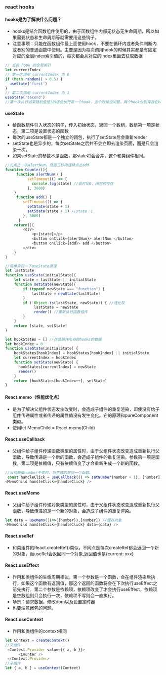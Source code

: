 ### react hooks

#### hooks是为了解决什么问题？

- hooks是结合函数组件使用的，由于函数组件内部无状态无生命周期，所以如果需要状态和生命周期等就需要用这些钩子。
- 注意事项：只能在函数组件最上面使用hook，不要在循环内或者条件判断内或者别的普通函数中使用。主要是因为每次调用hook的时候其实都是有固定对应的全局index索引值的，每次都会从对应的index里面去获取数据
```js
// 当前 hook 的全局索引
let currentIndex
// 第一次调用 currentIndex 为 0
if (Math.random() > 0.5) {
  useState('first')
}
// 第二次调用 currentIndex 为 1
useState('second') 
//第一次执行如果随机值是1的话会执行第一个hook，这个时候没问题，两个hook分别存放在hookState = [0: hook1的内容，1:hook2的内容]，但是第二次如果随机值是0，那第一个hook不会执行，只有第二个hook执行的时候会去从index为0的数组中获取state，但是它的状态本来是存放在index为1的地方，这样拿到的数据就不对了。
```

#### useState

- 给函数组件引入状态的钩子，传入初始状态，返回一个数组，数组第一项是状态，第二项是设置状态的函数
- 每次的useState都是一个独立的闭包，执行了setState后会重新render
- setState也是异步的，每次setState之后并不会立即去渲染页面，而是只会渲染一次。
- 如果setState的参数不是函数，那state将会合并，这个和类组件相同。
```js
//先点击一次alertNum，然后三秒内连续点击add
function Counter(){
     function alertNum() {
          setTimeout(() => {
            console.log(state) //会打印0，闭包的存在
          }, 3000)
    }
     function add() {
        setTimeout(() => {
          setState(state + 1)
          setState(state + 1) //state：1
        }, 3000)
      }
    return(){
        <div>
            <p>{state}</p>
            <button onClick={alertNum}> alertNum </button>
            <button onClick={add}> add </button>
        </div>
    }
}
```
```js
//简单实现一下useState原理
let lastState
function useState(initialState){
    let state = lastState || initialState
    function setState(newState){
        if (typeof newState === "function") {
            lastState = newState(lastState)
        }
        if (!Object.is(lastState, newState)) { //浅比较
             lastState = newState
             render() //重新执行函数组件
        }
    }
    return [state, setState]
}

```
```js
let hookStates = [] //存放组件所有的hooks的数据
let hookIndex = 0
function useState(initialState) {
    hookStates[hookIndex] = hookStates[hookIndex] || initialState
    let currentIndex = hookIndex
    function setState(newState) {
      hookStates[currentIndex] = newState
      render()
    }
    return [hookStates[hookIndex++], setState]
}
```
#### React.memo（性能优化点）

- 是为了解决父组件状态发生改变时，会造成子组件的重复渲染，即使没有给子组件传递属性或者传递的属性值没有发生变化。它的原理和pureComponent类似。
- 使用let MemoChild = React.memo(Child)

#### React.useCallback

- 父组件给子组件传递函数类型的属性时，由于父组件状态改变造成重新执行父函数，导致传递是一个新的函数，会造成子组件的重复渲染。参数第一项是函数，第二项是依赖值，只有依赖值变了才会重新生成一个新的函数。
```js
//当依赖值number不变时，将生成的是同一个函数。
 const handleClick = useCallback(() => setNumber(number + 1), [number])
<MemoChild handleClick={handleClick} />
```
#### React.useMemo

- 父组件给子组件传递对象类型的属性时，由于父组件状态改变造成重新执行父函数，导致传递的是一个新的对象，会造成子组件的重复渲染。
```js
let data = useMemo(()=>({number}),[number]) //缓存对象
<MemoChild handleClick={handleClick} data={data} />
```
#### React.useRef

- 和类组件的React.createRef()类似，不同点是每次createRef都会返回一个新的对象，而useRef会返回同一个对象,返回值也是{current: xxx}

#### React.useEffect

- 作用和类组件的生命周期相似，第一个参数是一个函数，会在组件渲染后执行，如果这个函数有返回值，那这个返回的函数将会在下次执行useEffect之前先执行，第二个参数是依赖项，依赖项改变了才会执行useEffect，依赖项是空数组则只会执行一次，依赖项不写则会一直执行。
- 场景：请求数据，修改dom以及设置定时器
- 也要注意闭包的问题。

#### React.useContext

- 作用和类组件的context相同
```js
let Context = createContext()
//父组件
 <Context.Provider value={{ a, b }}>
      <Counter />
 </Context.Provider>
//子组件
let { a, b } = useContext(Context)
``` 